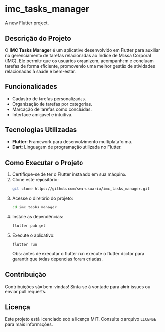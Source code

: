 # imc_tasks_manager

A new Flutter project.

## Descrição do Projeto

O **IMC Tasks Manager** é um aplicativo desenvolvido em Flutter para auxiliar no gerenciamento de tarefas relacionadas ao Índice de Massa Corporal (IMC). Ele permite que os usuários organizem, acompanhem e concluam tarefas de forma eficiente, promovendo uma melhor gestão de atividades relacionadas à saúde e bem-estar.

## Funcionalidades

- Cadastro de tarefas personalizadas.
- Organização de tarefas por categorias.
- Marcação de tarefas como concluídas.
- Interface amigável e intuitiva.

## Tecnologias Utilizadas

- **Flutter**: Framework para desenvolvimento multiplataforma.
- **Dart**: Linguagem de programação utilizada no Flutter.

## Como Executar o Projeto

1. Certifique-se de ter o Flutter instalado em sua máquina.
2. Clone este repositório:
   ```bash
   git clone https://github.com/seu-usuario/imc_tasks_manager.git
   ```
3. Acesse o diretório do projeto:
   ```bash
   cd imc_tasks_manager
   ```
4. Instale as dependências:
   ```bash
   flutter pub get
   ```
5. Execute o aplicativo:
   ```bash
   flutter run
   ```
   Obs: antes de executar o flutter run execute o flutter doctor para garantir que todas depencias foram criadas.

## Contribuição

Contribuições são bem-vindas! Sinta-se à vontade para abrir issues ou enviar pull requests.

## Licença

Este projeto está licenciado sob a licença MIT. Consulte o arquivo `LICENSE` para mais informações.
